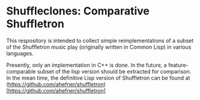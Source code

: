 Shuffleclones: Comparative Shuffletron
======================================

This respository is intended to collect simple reimplementations of a
subset of the Shuffletron music play (originally written in Common
Lisp) in various languages.

Presently, only an implementation in C++ is done. In the future, a
feature-comparable subset of the lisp version should be extracted for
comparison. In the mean time, the definitive Lisp version of
Shuffletron can be found at
(https://github.com/ahefner/shuffletron)[https://github.com/ahefner/shuffletron]

